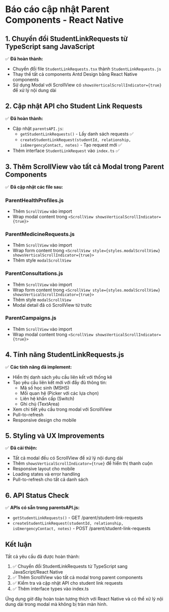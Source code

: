# Báo cáo cập nhật Parent Components - React Native

## 1. Chuyển đổi StudentLinkRequests từ TypeScript sang JavaScript

✅ **Đã hoàn thành:**
- Chuyển đổi file `StudentLinkRequests.tsx` thành `StudentLinkRequests.js`
- Thay thế tất cả components Antd Design bằng React Native components
- Sử dụng Modal với ScrollView có `showsVerticalScrollIndicator={true}` để xử lý nội dung dài

## 2. Cập nhật API cho Student Link Requests

✅ **Đã hoàn thành:**
- Cập nhật `parentsAPI.js`:
  - `getStudentLinkRequests()` - Lấy danh sách requests ✅
  - `createStudentLinkRequest(studentId, relationship, isEmergencyContact, notes)` - Tạo request mới ✅
- Thêm interface `StudentLinkRequest` vào `index.ts` ✅

## 3. Thêm ScrollView vào tất cả Modal trong Parent Components

✅ **Đã cập nhật các file sau:**

### ParentHealthProfiles.js
- Thêm `ScrollView` vào import
- Wrap modal content trong `<ScrollView showsVerticalScrollIndicator={true}>`

### ParentMedicineRequests.js  
- Thêm `ScrollView` vào import
- Wrap form content trong `<ScrollView style={styles.modalScrollView} showsVerticalScrollIndicator={true}>`
- Thêm style `modalScrollView`

### ParentConsultations.js
- Thêm `ScrollView` vào import  
- Wrap form content trong `<ScrollView style={styles.modalScrollView} showsVerticalScrollIndicator={true}>`
- Thêm style `modalScrollView`
- Modal detail đã có ScrollView từ trước

### ParentCampaigns.js
- Thêm `ScrollView` vào import
- Wrap modal content trong `<ScrollView showsVerticalScrollIndicator={true}>`

## 4. Tính năng StudentLinkRequests.js

✅ **Các tính năng đã implement:**
- Hiển thị danh sách yêu cầu liên kết với thống kê
- Tạo yêu cầu liên kết mới với đầy đủ thông tin:
  - Mã số học sinh (MSHS)
  - Mối quan hệ (Picker với các lựa chọn)
  - Liên hệ khẩn cấp (Switch)
  - Ghi chú (TextArea)
- Xem chi tiết yêu cầu trong modal với ScrollView
- Pull-to-refresh
- Responsive design cho mobile

## 5. Styling và UX Improvements

✅ **Đã cải thiện:**
- Tất cả modal đều có ScrollView để xử lý nội dung dài
- Thêm `showsVerticalScrollIndicator={true}` để hiển thị thanh cuộn
- Responsive layout cho mobile
- Loading states và error handling
- Pull-to-refresh cho tất cả danh sách

## 6. API Status Check

✅ **APIs có sẵn trong parentsAPI.js:**
- `getStudentLinkRequests()` - GET /parent/student-link-requests
- `createStudentLinkRequest(studentId, relationship, isEmergencyContact, notes)` - POST /parent/student-link-requests

## Kết luận

Tất cả yêu cầu đã được hoàn thành:
1. ✅ Chuyển đổi StudentLinkRequests từ TypeScript sang JavaScript/React Native
2. ✅ Thêm ScrollView vào tất cả modal trong parent components  
3. ✅ Kiểm tra và cập nhật API cho student link requests
4. ✅ Thêm interface types vào index.ts

Ứng dụng giờ đây hoàn toàn tương thích với React Native và có thể xử lý nội dung dài trong modal mà không bị tràn màn hình.
